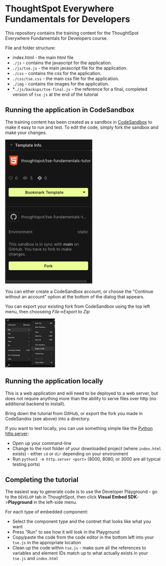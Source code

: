 # ThoughtSpot Everywhere Fundamentals for Developers

This repository contains the training content for the ThoughtSpot Everywhere Fundamentals for Developers course.

File and folder structure:

* index.html - the main html file
* `./js` - contains the javascript for the application.
* `./js/tse.js` - the main javascript file for the application.
* `./css` - contains the css for the application.
* `./css/tse.css` - the main css file for the application.
* `./img` - contains the images for the application.
* *`./js/backups/tse-final.js` - the reference for a final, completed version of `tse.js` at the end of the tutorial

## Running the application in CodeSandbox

The training content has been created as a sandbox in <a href="https://codesandbox.io/s/github/thoughtspot/tse-fundamentals-tutorial?file=/index.html" target="_blank">CodeSandbox</a> to make it easy to run and test. To edit the code, simply fork the sandbox and make your changes.

![codesandbox-fork](img/codesandbox-fork.png)

You can either create a CodeSandbox account, or choose the "Continue without an account" option at the bottom of the dialog that appears.

You can export your existing fork from CodeSandbox using the top left menu, then chooseing *File*->*Export to Zip*

![codesandbox-export](img/codesandbox-save-to-zip.png)


## Running the application locally

This is a web application and will need to be deployed to a web server, but does not require anything more than the ability to serve files over http (no additional backend to install).  

Bring down the tutorial from GitHub, or export the fork you made in CodeSandox (see above) into a directory.

If you want to test locally, you can use something simple like the [Python http.server](https://docs.python.org/3/library/http.server.html):  

* Open up your command-line
* Change to the root folder of your downloaded project (where `index.html` exists) - either `cd` or `dir` depending on your environment
* Run `python3 -m http.server <port>`  (8000, 8080, or 3000 are all typical testing ports)  

## Completing the tutorial

The easiest way to generate code is to use the Developer Playground - go to the `DEVELOP` tab in ThoughtSpot, then click **Visual Embed SDK**->**Playground** in the left-side menu.

For each type of embedded component:

* Select the component type and the contnet that looks like what you want
* Press "Run" to see how it will look in the Playground
* Copy/paste the code from the code editor in the bottom left into your `tse.js` in the appropriate location
* Clean up the code within `tse.js` - make sure all the references to variables and element IDs match up to what actually exists in your `tse.js` and `index.html`


